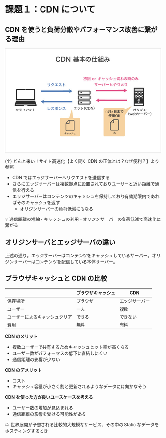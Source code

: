 # **課題１：CDN について**

## CDN を使うと負荷分散やパフォーマンス改善に繋がる理由

![どんと来い！サイト高速化【よく聞くCDNの正体とは？なぜ便利？】より参照](./screenshots/cdn-logic.jpeg)

(↑) どんと来い！サイト高速化【よく聞く CDN の正体とは？なぜ便利？】より参照

- CDN ではエッジサーバーへリクエストを送信する
- さらにエッジサーバーは複数拠点に設置されておりユーザーと近い距離で通信を行える
- エッジサーバーはコンテンツのキャッシュを保持しており有効期限内であればそのキャッシュを返す
  - オリジンサーバーの負荷低減にもなる

<aside>
💡 通信距離の短縮・キャッシュの利用・オリジンサーバーの負荷低減で高速化に繋がる

</aside>

## オリジンサーバとエッジサーバの違い

上述の通り。エッジサーバーはコンテンツをキャッシュしているサーバー。オリジンサーバーはコンテンツを配信している本体サーバー。

## ブラウザキャッシュと CDN の比較

|                                | ブラウザキャッシュ | CDN            |
| ------------------------------ | ------------------ | -------------- |
| 保存場所                       | ブラウザ           | エッジサーバー |
| ユーザー                       | 一人               | 複数           |
| ユーザーによるキャッシュクリア | できる             | できない       |
| 費用                           | 無料               | 有料           |

**CDN のメリット**

- 複数ユーザーで共有するためキャッシュヒット率が高くなる
- ユーザー数がパフォーマスの低下に直結しにくい
- 通信距離の影響が少ない

**CDN のデメリット**

- コスト
- キャッシュ容量が小さく割と更新されるようなデータには向かなそう

**CDN を使った方が良いユースケースを考える**

- ユーザー数の増加が見込まれる
- 通信距離の影響を受ける可能性がある

⇨ 世界展開が予想される比較的大規模なサービス、その中の Static なデータをホスティングするとき
